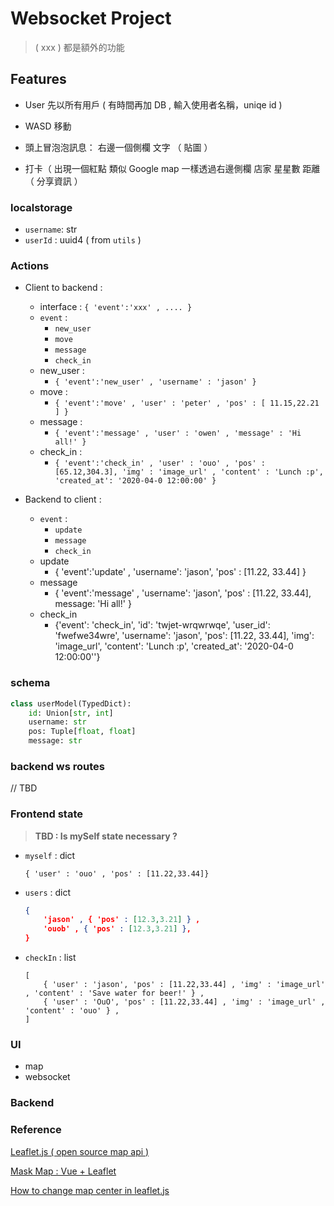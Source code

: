 # Websocket Project

> ( xxx ) 都是額外的功能

## Features

- User
先以所有用戶
( 有時間再加 DB , 輸入使用者名稱，uniqe id )

- WASD 移動

- 頭上冒泡泡訊息：
右邊一個側欄
文字
（ 貼圖 ）

- 打卡（ 出現一個紅點 類似 Google map
一樣透過右邊側欄
店家 星星數 距離
（ 分享資訊 ）

### localstorage
- `username`: str
- `userId` : uuid4 ( from `utils` )

### Actions

- Client to backend :
  - interface : `{ 'event':'xxx' , .... }`
  - `event` :
    - `new_user`
    - `move`
    - `message`
    - `check_in`
  - new_user :
    - `{ 'event':'new_user' , 'username' : 'jason' }`
  - move :
    - `{ 'event':'move' , 'user' : 'peter' , 'pos' : [ 11.15,22.21 ] }`
  - message :
    - `{ 'event':'message' , 'user' : 'owen' , 'message' : 'Hi all!' }`
  - check_in :
    - `{ 'event':'check_in' , 'user' : 'ouo' , 'pos' : [65.12,304.3], 'img' : 'image_url' , 'content' : 'Lunch :p', 'created_at': '2020-04-0 12:00:00' }`

- Backend to client :
  - `event` :
    - `update`
    - `message`
    - `check_in`
  - update
    - { 'event':'update' , 'username': 'jason', 'pos' : [11.22, 33.44] }
  - message
    - { 'event':'message' , 'username': 'jason', 'pos' : [11.22, 33.44], message: 'Hi all!' }
  - check_in
    - {'event': 'check_in', 'id': 'twjet-wrqwrwqe', 'user_id': 'fwefwe34wre', 'username': 'jason', 'pos': [11.22, 33.44], 'img': 'image_url', 'content': 'Lunch :p', 'created_at': '2020-04-0 12:00:00''}

### schema

```python
class userModel(TypedDict):
    id: Union[str, int]
    username: str
    pos: Tuple[float, float]
    message: str
```

### backend ws routes

// TBD

### Frontend state
>
> **TBD : Is mySelf state necessary ?**

- `myself` : dict

    ```jason
    { 'user' : 'ouo' , 'pos' : [11.22,33.44]}
    ```

- `users` : dict

    ```json
    { 
        'jason' , { 'pos' : [12.3,3.21] } ,
        'ouob' , { 'pos' : [12.3,3.21] },
    }
    ```

- `checkIn` : list

    ```jason
    [ 
        { 'user' : 'jason', 'pos' : [11.22,33.44] , 'img' : 'image_url' , 'content' : 'Save water for beer!' } ,
        { 'user' : 'OuO', 'pos' : [11.22,33.44] , 'img' : 'image_url' , 'content' : 'ouo' } ,
    ]
    ```

### UI

- map
- websocket

### Backend

### Reference

[Leaflet.js ( open source map api )](https://leafletjs.com/)

[Mask Map : Vue + Leaflet](https://5xruby.tw/posts/how-to-create-maskmap-by-vuejs-and-osm)

[How to change map center in leaflet.js](https://stackoverflow.com/questions/12735303/how-to-change-the-map-center-in-leaflet-js)

